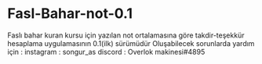 # Fasl-Bahar-not-0.1
Faslı bahar kuran kursu için yazılan not ortalamasına göre takdir-teşekkür hesaplama uygulamasının 0.1(ilk) sürümüdür
Oluşabilecek sorunlarda yardım için : 
instagram : songur_as
discord : Overlok makinesi#4895
